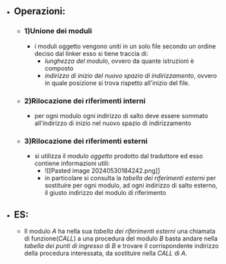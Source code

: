 - ## Operazioni:
	- ### 1)Unione dei moduli
		- i moduli oggetto vengono uniti in un solo file secondo un ordine deciso dal linker esso si tiene traccia di:
			- _lunghezza del modulo_, ovvero da quante istruzioni è composto
			- _indirizzo di inizio del nuovo spazio di indirizzamento_, ovvero in quale posizione si trova rispetto all'inizio del file.
	- ### 2)Rilocazione dei riferimenti interni 
		- per ogni modulo ogni indirizzo di salto deve essere sommato all'indirizzo di inizio nel nuovo spazio di indirizzamento
	- ### 3)Rilocazione dei riferimenti esterni
		- si utilizza il _modulo oggetto_ prodotto dal traduttore ed esso contiene informazioni utili:
			-  ![[Pasted image 20240530184242.png]]
			- in particolare si consulta la _tabella dei riferimenti esterni_ per sostituire per ogni modulo, ad ogni indirizzo di salto esterno, il giusto indirizzo del modulo di riferimento  
- ## ES:
	- Il modulo _A_ ha nella sua _tabella dei riferimenti esterni_ una chiamata di funzione(_CALL_) a una procedura del modulo _B_ basta andare nella _tabella dei punti di ingresso_ di _B_ e trovare il corrispondente indirizzo della procedura interessata, da sostituire nella _CALL_ di _A_.